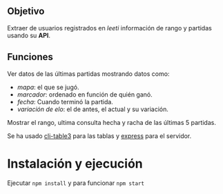 Objetivo
--
Extraer de usuarios registrados en *leeti* información de rango y partidas usando su **API**.
## Funciones
Ver datos de las últimas partidas mostrando datos como:
- *mapa*: el que se jugó.
- *marcador*: ordenado en función de quién ganó.
- *fecha*: Cuando terminó la partida.
- *variación de elo*: el de antes, el actual y su variación.

Mostrar el rango, ultima consulta hecha y racha de las últimas 5 partidas. 

Se ha usado [cli-table3](https://www.npmjs.com/package/cli-table3) para las tablas y [express](https://www.npmjs.com/package/express) para el servidor. 

# Instalación y ejecución
Ejecutar `npm install` y para funcionar `npm start`